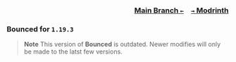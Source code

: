### <p align=right>[Main Branch `←`](https://github.com/KessokuTeaTime/Bounced)&emsp;[`→` Modrinth](https://modrinth.com/mod/bounced)</p>

### Bounced for `1.19.3`

> **Note**
> This version of **Bounced** is outdated. Newer modifies will only be made to the latst few versions.
